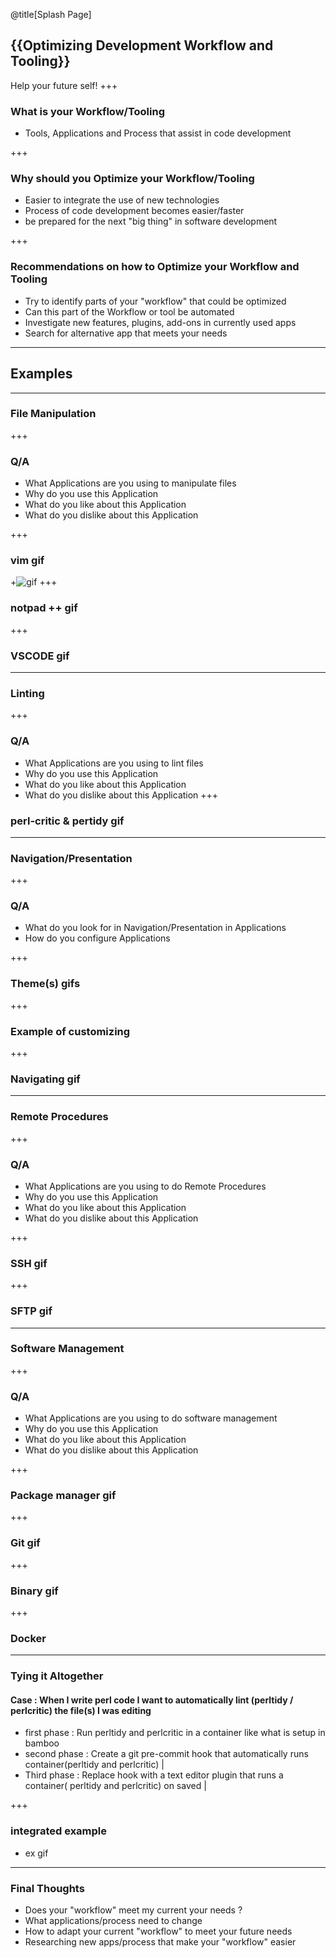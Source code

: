@title[Splash Page]
## {{Optimizing Development Workflow and Tooling}}
Help your future self!
+++

### What is your Workflow/Tooling
* Tools, Applications and Process that assist in code development

+++ 

### Why should you Optimize your Workflow/Tooling
* Easier to integrate the use of new technologies
* Process of code development becomes easier/faster
* be prepared for the next "big thing" in software development 

+++
 ### Recommendations on how to Optimize your Workflow and Tooling 
 *  Try to identify parts of your "workflow" that could be optimized
 *  Can this part of the Workflow or tool be automated
 *  Investigate new features, plugins, add-ons in currently used apps  
 *  Search for alternative app that meets your needs

---
## Examples
---

### File Manipulation
+++
### Q/A
* What Applications are you using to manipulate files  
* Why do you use this Application
* What do you like about this Application
* What do you dislike about this Application

+++ 
### vim gif
+![gif](/gif/file-editing-vi.gif)
+++
### notpad ++ gif
+++
### VSCODE gif
---

### Linting 
+++
### Q/A
* What Applications are you using to lint files  
* Why do you use this Application
* What do you like about this Application
* What do you dislike about this Application
+++ 
### perl-critic & pertidy gif 
---

### Navigation/Presentation 
+++
### Q/A
* What do you look for in Navigation/Presentation in Applications
* How do you configure Applications

+++ 
### Theme(s) gifs
+++
### Example of customizing
+++
### Navigating gif 
---

### Remote Procedures
+++
### Q/A
* What Applications are you using to do Remote Procedures
* Why do you use this Application
* What do you like about this Application
* What do you dislike about this Application

+++
### SSH gif
+++
### SFTP gif  

---

### Software Management
+++
### Q/A
* What Applications are you using to do software management
* Why do you use this Application
* What do you like about this Application
* What do you dislike about this Application

+++
### Package manager gif
+++
### Git gif
+++
### Binary gif
+++
### Docker
---

### Tying it Altogether

  #### Case :  When I write perl code I want to automatically lint (perltidy / perlcritic) the file(s) I was editing
  - first phase  : Run perltidy and perlcritic in a container like what is setup in bamboo
  - second phase : Create a git pre-commit hook that automatically runs container(perltidy and perlcritic) |
  - Third phase  : Replace hook with a text editor plugin that runs a container( perltidy and perlcritic) on saved |

+++

### integrated example
* ex gif
---

### Final Thoughts
* Does your "workflow" meet my current your needs ?
* What applications/process need to change 
* How to adapt your current "workflow" to meet your future needs
* Researching new apps/process that make your "workflow" easier


